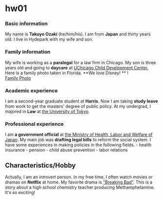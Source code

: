 # hw01

### Basic information
My name is **Takuyo Ozaki** (he/him/his). I am from **Japan** and thirty years old. I live in Hydepark with my wife and son.

### Family information
My wife is working as a **paralegal** for a law firm in Chicago. My son is three years old and going to **daycare** at [UChicago Child Development Center.](https://child-care-preschool.brighthorizons.com/il/chicago/uchicagostonyisland) Here is a family photo taken in Florida. **We love Disney! **
!  
[Family Photo](https://photos.google.com/photo/AF1QipMK0Wp28s6VC-E45LptooyK2OjM_T3xWtuzVswz?hl=ja)

### Academic experience
I am a second-year graduate student at **Harris**. Now I am taking **study leave** from work to get the masters' degree of public policy. At my undergrad, I majored in **Law** at [the University of Tokyo](https://www.u-tokyo.ac.jp/en/index.html).

### Professional experience
I am **a government official** at [the Ministry of Health, Labor and Welfare of Japan](https://www.mhlw.go.jp/english/). My main job was **drafting legal bills** to reform the social system. I have some experiences in making policies in the following fields.
    - health insurance
    - pension
    - child abuse prevention
    - labor relations

## Characteristics/Hobby
Actually, I am an *introvert* person. In my free time, I often watch movies or dramas on **Netflix** at home. My favorite drama is ["Breaking Bad"](https://www.amc.com/shows/breaking-bad). This is a story about a high school chemistry teacher producing Methamphetamine. It's so exciting!